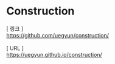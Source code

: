 # Construction
[ 링크 ]
<br>https://github.com/uegyun/construction/
<br>
<br>[ URL ]
<br>https://uegyun.github.io/construction/
